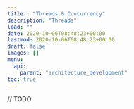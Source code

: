 ```yaml
---
title : "Threads & Concurrency"
description: "Threads"
lead: ""
date: 2020-10-06T08:48:23+00:00
lastmod: 2020-10-06T08:48:23+00:00
draft: false
images: []
menu:
  api:
    parent: "architecture_development"
toc: true
---
```


// TODO
